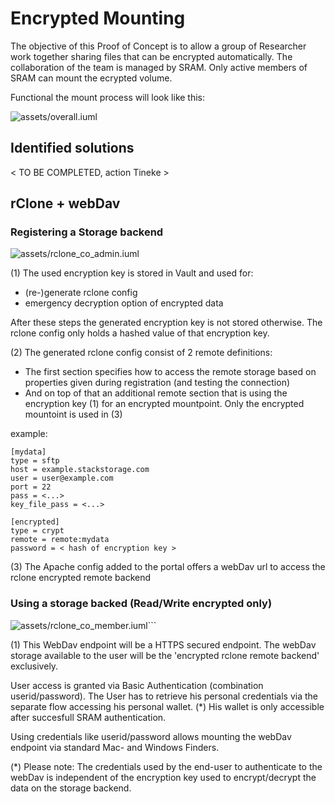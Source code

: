 
# Encrypted Mounting

The objective of this Proof of Concept is to allow a group of Researcher work together sharing files that can be encrypted automatically.
The collaboration of the team is managed by SRAM. Only active members of SRAM can mount the ecrypted volume.

Functional the mount process will look like this:


![assets/overall.iuml](https://www.plantuml.com/plantuml/proxy?cache=no&src=https://raw.github.com/HarryKodden/encrypted-mounting/main/assets/overall.iuml)

## Identified solutions

< TO BE COMPLETED, action Tineke >

## rClone + webDav

### Registering a Storage backend


![assets/rclone_co_admin.iuml](https://www.plantuml.com/plantuml/proxy?cache=no&src=https://raw.github.com/HarryKodden/encrypted-mounting/main/assets/rclone_co_admin.iuml)

(1) The used encryption key is stored in Vault and used for:
* (re-)generate rclone config
* emergency decryption option of encrypted data

After these steps the generated encryption key is not stored otherwise. The rclone config only holds a hashed value of that encryption key.

(2) The generated rclone config consist of 2 remote definitions:
* The first section specifies how to access the remote storage based on properties given during registration (and testing the connection)
* And on top of that an additional remote section that is using the encryption key (1) for an encrypted mountpoint. Only the encrypted mountoint is used in (3)
 
 example:

```rclone
[mydata]
type = sftp
host = example.stackstorage.com
user = user@example.com
port = 22
pass = <...>
key_file_pass = <...>

[encrypted]
type = crypt
remote = remote:mydata
password = < hash of encryption key >
``` 

(3) The Apache config added to the portal offers a webDav url to access the rclone encrypted remote backend

### Using a storage backed (Read/Write encrypted only)


![assets/rclone_co_member.iuml](https://www.plantuml.com/plantuml/proxy?cache=no&src=https://raw.github.com/HarryKodden/encrypted-mounting/main/assets/rclone_co_member.iuml)``` 

(1) This WebDav endpoint will be a HTTPS secured endpoint. The webDav storage available to the user will be the 'encrypted rclone remote backend' exclusively.

User access is granted via Basic Authentication (combination userid/password). The User has to retrieve his personal credentials via the separate flow accessing his personal wallet. (*)
His wallet is only accessible after succesfull SRAM authentication.

Using credentials like userid/password allows mounting the webDav endpoint via standard Mac- and Windows Finders.

(*) Please note: The credentials used by the end-user to authenticate to the webDav is independent of the encryption key used to encrypt/decrypt the data on the storage backend.
